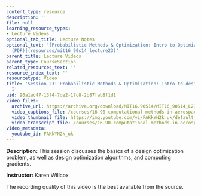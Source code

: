 ```yaml
---
content_type: resource
description: ''
file: null
learning_resource_types:
- Lecture Videos
optional_tab_title: Lecture Notes
optional_text: '[Probabilistic Methods & Optimization: Intro to Optimization Methods
  (PDF)](resources/mit16_90s14_lecture23)'
parent_title: Lecture Videos
parent_type: CourseSection
related_resources_text: ''
resource_index_text: ''
resourcetype: Video
title: 'Session 23: Probabilistic Methods & Optimization: Intro to design optimization
  I'
uid: 90a1ac47-13f4-7de2-17c8-2b87fab8f1d1
video_files:
  archive_url: https://archive.org/download/MIT16.90S14/MIT16_90S14_L23_300k.mp4
  video_captions_file: /courses/16-90-computational-methods-in-aerospace-engineering-spring-2014/96eb0901e6335519a5db39d00c967d1a_FAKkYN2k_uk.vtt
  video_thumbnail_file: https://img.youtube.com/vi/FAKkYN2k_uk/default.jpg
  video_transcript_file: /courses/16-90-computational-methods-in-aerospace-engineering-spring-2014/c9c4058d2b74632ccede7f5b7ff2b13a_FAKkYN2k_uk.pdf
video_metadata:
  youtube_id: FAKkYN2k_uk
---
```


**Description:** This session discusses the basics of a design optimization problem, as well as design optimization algorithms, and computing gradients.

**Instructor:** Karen Willcox

The recording quality of this video is the best available from the source.